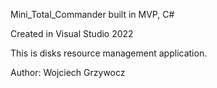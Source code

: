 Mini_Total_Commander built in MVP, C#

Created in Visual Studio 2022

This is disks resource management application.

Author: Wojciech Grzywocz
